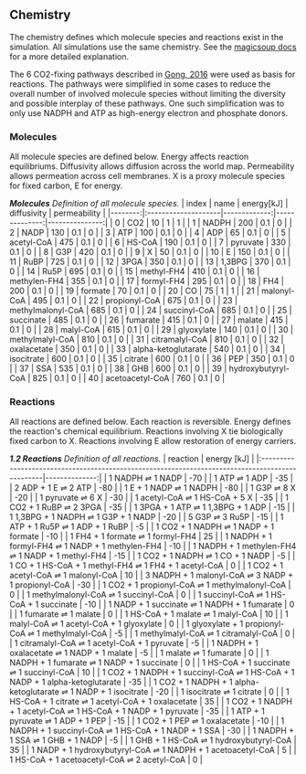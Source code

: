 ## Chemistry

The chemistry defines which molecule species and reactions exist in the simulation.
All simulations use the same chemistry.
See the [magicsoup docs](https://magic-soup.readthedocs.io/en/latest/mechanics/) for a more detailed explanation.

The 6 CO2-fixing pathways described in [Gong, 2016](https://link.springer.com/article/10.1007/s11427-016-0304-2)
were used as basis for reactions.
The pathways were simplified in some cases to reduce the overall number of involved molecule species
without limiting the diversity and possible interplay of these pathways.
One such simplification was to only use NADPH and ATP as high-energy electron and phosphate donors.

### Molecules

All molecule species are defined below.
Energy affects reaction equilibriums.
Diffusivity allows diffusion across the world map.
Permeability allows permeation across cell membranes.
X is a proxy molecule species for fixed carbon, E for energy.

_**Molecules** Definition of all molecule species._
|   index | name                |   energy[kJ] |   diffusivity |   permeability |
|--------:|:--------------------|-------------:|--------------:|---------------:|
|       0 | CO2                 |           10 |           1   |              1 |
|       1 | NADPH               |          200 |           0.1 |              0 |
|       2 | NADP                |          130 |           0.1 |              0 |
|       3 | ATP                 |          100 |           0.1 |              0 |
|       4 | ADP                 |           65 |           0.1 |              0 |
|       5 | acetyl-CoA          |          475 |           0.1 |              0 |
|       6 | HS-CoA              |          190 |           0.1 |              0 |
|       7 | pyruvate            |          330 |           0.1 |              0 |
|       8 | G3P                 |          420 |           0.1 |              0 |
|       9 | X                   |           50 |           0.1 |              0 |
|      10 | E                   |          150 |           0.1 |              0 |
|      11 | RuBP                |          725 |           0.1 |              0 |
|      12 | 3PGA                |          350 |           0.1 |              0 |
|      13 | 1,3BPG              |          370 |           0.1 |              0 |
|      14 | Ru5P                |          695 |           0.1 |              0 |
|      15 | methyl-FH4          |          410 |           0.1 |              0 |
|      16 | methylen-FH4        |          355 |           0.1 |              0 |
|      17 | formyl-FH4          |          295 |           0.1 |              0 |
|      18 | FH4                 |          200 |           0.1 |              0 |
|      19 | formate             |           70 |           0.1 |              0 |
|      20 | CO                  |           75 |           1   |              1 |
|      21 | malonyl-CoA         |          495 |           0.1 |              0 |
|      22 | propionyl-CoA       |          675 |           0.1 |              0 |
|      23 | methylmalonyl-CoA   |          685 |           0.1 |              0 |
|      24 | succinyl-CoA        |          685 |           0.1 |              0 |
|      25 | succinate           |          485 |           0.1 |              0 |
|      26 | fumarate            |          415 |           0.1 |              0 |
|      27 | malate              |          415 |           0.1 |              0 |
|      28 | malyl-CoA           |          615 |           0.1 |              0 |
|      29 | glyoxylate          |          140 |           0.1 |              0 |
|      30 | methylmalyl-CoA     |          810 |           0.1 |              0 |
|      31 | citramalyl-CoA      |          810 |           0.1 |              0 |
|      32 | oxalacetate         |          350 |           0.1 |              0 |
|      33 | alpha-ketoglutarate |          540 |           0.1 |              0 |
|      34 | isocitrate          |          600 |           0.1 |              0 |
|      35 | citrate             |          600 |           0.1 |              0 |
|      36 | PEP                 |          350 |           0.1 |              0 |
|      37 | SSA                 |          535 |           0.1 |              0 |
|      38 | GHB                 |          600 |           0.1 |              0 |
|      39 | hydroxybutyryl-CoA  |          825 |           0.1 |              0 |
|      40 | acetoacetyl-CoA     |          760 |           0.1 |              0 |

### Reactions

All reactions are defined below.
Each reaction is reversible.
Energy defines the reaction's chemical equilibrium.
Reactions involving X tie biologically fixed carbon to X.
Reactions involving E allow restoration of energy carriers.

_**1.2 Reactions** Definition of all reactions._
| reaction                                                                                        |   energy [kJ] |
|:------------------------------------------------------------------------------------------------|--------------:|
| 1 NADPH $\rightleftharpoons$ 1 NADP                                                             |           -70 |
| 1 ATP $\rightleftharpoons$ 1 ADP                                                                |           -35 |
| 2 ADP + 1 E $\rightleftharpoons$ 2 ATP                                                          |           -80 |
| 1 E + 1 NADP $\rightleftharpoons$ 1 NADPH                                                       |           -80 |
| 1 G3P $\rightleftharpoons$ 8 X                                                                  |           -20 |
| 1 pyruvate $\rightleftharpoons$ 6 X                                                             |           -30 |
| 1 acetyl-CoA $\rightleftharpoons$ 1 HS-CoA + 5 X                                                |           -35 |
| 1 CO2 + 1 RuBP $\rightleftharpoons$ 2 3PGA                                                      |           -35 |
| 1 3PGA + 1 ATP $\rightleftharpoons$ 1 1,3BPG + 1 ADP                                            |           -15 |
| 1 1,3BPG + 1 NADPH $\rightleftharpoons$ 1 G3P + 1 NADP                                          |           -20 |
| 5 G3P $\rightleftharpoons$ 3 Ru5P                                                               |           -15 |
| 1 ATP + 1 Ru5P $\rightleftharpoons$ 1 ADP + 1 RuBP                                              |            -5 |
| 1 CO2 + 1 NADPH $\rightleftharpoons$ 1 NADP + 1 formate                                         |           -10 |
| 1 FH4 + 1 formate $\rightleftharpoons$ 1 formyl-FH4                                             |            25 |
| 1 NADPH + 1 formyl-FH4 $\rightleftharpoons$ 1 NADP + 1 methylen-FH4                             |           -10 |
| 1 NADPH + 1 methylen-FH4 $\rightleftharpoons$ 1 NADP + 1 methyl-FH4                             |           -15 |
| 1 CO2 + 1 NADPH $\rightleftharpoons$ 1 CO + 1 NADP                                              |            -5 |
| 1 CO + 1 HS-CoA + 1 methyl-FH4 $\rightleftharpoons$ 1 FH4 + 1 acetyl-CoA                        |             0 |
| 1 CO2 + 1 acetyl-CoA $\rightleftharpoons$ 1 malonyl-CoA                                         |            10 |
| 3 NADPH + 1 malonyl-CoA $\rightleftharpoons$ 3 NADP + 1 propionyl-CoA                           |           -30 |
| 1 CO2 + 1 propionyl-CoA $\rightleftharpoons$ 1 methylmalonyl-CoA                                |             0 |
| 1 methylmalonyl-CoA $\rightleftharpoons$ 1 succinyl-CoA                                         |             0 |
| 1 succinyl-CoA $\rightleftharpoons$ 1 HS-CoA + 1 succinate                                      |           -10 |
| 1 NADP + 1 succinate $\rightleftharpoons$ 1 NADPH + 1 fumarate                                  |             0 |
| 1 fumarate $\rightleftharpoons$ 1 malate                                                        |             0 |
| 1 HS-CoA + 1 malate $\rightleftharpoons$ 1 malyl-CoA                                            |            10 |
| 1 malyl-CoA $\rightleftharpoons$ 1 acetyl-CoA + 1 glyoxylate                                    |             0 |
| 1 glyoxylate + 1 propionyl-CoA $\rightleftharpoons$ 1 methylmalyl-CoA                           |            -5 |
| 1 methylmalyl-CoA $\rightleftharpoons$ 1 citramalyl-CoA                                         |             0 |
| 1 citramalyl-CoA $\rightleftharpoons$ 1 acetyl-CoA + 1 pyruvate                                 |            -5 |
| 1 NADPH + 1 oxalacetate $\rightleftharpoons$ 1 NADP + 1 malate                                  |            -5 |
| 1 malate $\rightleftharpoons$ 1 fumarate                                                        |             0 |
| 1 NADPH + 1 fumarate $\rightleftharpoons$ 1 NADP + 1 succinate                                  |             0 |
| 1 HS-CoA + 1 succinate $\rightleftharpoons$ 1 succinyl-CoA                                      |            10 |
| 1 CO2 + 1 NADPH + 1 succinyl-CoA $\rightleftharpoons$ 1 HS-CoA + 1 NADP + 1 alpha-ketoglutarate |           -35 |
| 1 CO2 + 1 NADPH + 1 alpha-ketoglutarate $\rightleftharpoons$ 1 NADP + 1 isocitrate              |           -20 |
| 1 isocitrate $\rightleftharpoons$ 1 citrate                                                     |             0 |
| 1 HS-CoA + 1 citrate $\rightleftharpoons$ 1 acetyl-CoA + 1 oxalacetate                          |            35 |
| 1 CO2 + 1 NADPH + 1 acetyl-CoA $\rightleftharpoons$ 1 HS-CoA + 1 NADP + 1 pyruvate              |           -35 |
| 1 ATP + 1 pyruvate $\rightleftharpoons$ 1 ADP + 1 PEP                                           |           -15 |
| 1 CO2 + 1 PEP $\rightleftharpoons$ 1 oxalacetate                                                |           -10 |
| 1 NADPH + 1 succinyl-CoA $\rightleftharpoons$ 1 HS-CoA + 1 NADP + 1 SSA                         |           -30 |
| 1 NADPH + 1 SSA $\rightleftharpoons$ 1 GHB + 1 NADP                                             |            -5 |
| 1 GHB + 1 HS-CoA $\rightleftharpoons$ 1 hydroxybutyryl-CoA                                      |            35 |
| 1 NADP + 1 hydroxybutyryl-CoA $\rightleftharpoons$ 1 NADPH + 1 acetoacetyl-CoA                  |             5 |
| 1 HS-CoA + 1 acetoacetyl-CoA $\rightleftharpoons$ 2 acetyl-CoA                                  |             0 |

